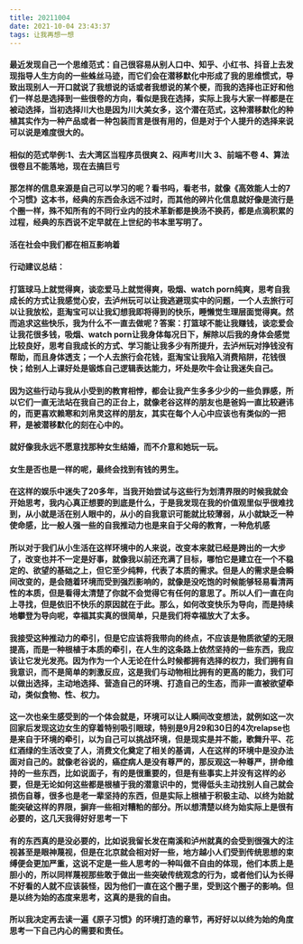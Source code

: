 ```yaml
---
title: 20211004
date: 2021-10-04 23:43:37
tags: 让我再想一想
---
```

#### 最近发现自己一个思维范式：自己很容易从别人口中、知乎、小红书、抖音上去发现指导人生方向的一些蛛丝马迹，而它们会在潜移默化中形成了我的思维惯式，导致出现别人一开口就说了我想说的话或者我想说的某个梗，而我的选择也正好和他们一样总是选择到一些很卷的方向，看似是我在选择，实际上我与大家一样都是在被动选择，当初选择川大也是因为川大美女多，这个潜在范式，这种潜移默化的种植其实作为一种产品或者一种包装而言是很有用的，但是对于个人提升的选择来说可以说是难度很大的。
#### 相似的范式举例:1、去大湾区当程序员很爽 2、闷声考川大 3、前端不卷 4、算法很卷且不能落地，现在去搞巨亏 
#### 那怎样的信息来源是自己可以学习的呢？看书吗，看老书，就像《高效能人士的7个习惯》这本书，经典的东西会永远不过时，而其他的碎片化信息就好像是流行是个圈一样，殊不知所有的不同行业内的技术革新都是换汤不换药，都是点滴积累的过程，经典的东西说不定早就在上世纪的书本里写明了。
#### 活在社会中我们都在相互影响着
#### 行动建议总结：
#### 打篮球马上就觉得爽，谈恋爱马上就觉得爽，吸烟、watch porn纯爽，思考自我成长的方式让我感觉心安，去泸州玩可以让我逃避现实中的问题，一个人去旅行可以让我放松，逛淘宝可以让我幻想我即将得到的快乐，睡懒觉生理层面觉得爽。然而追求这些快乐，我为什么不一直去做呢？答案：打篮球不能让我赚钱，谈恋爱会让我花很多钱，吸烟、watch porn让我身体每况日下，解除以后我的身体会感觉比较良好，思考自我成长的方式、学习能让我多少有所提升，去泸州玩对挣钱没有帮助，而且身体透支；一个人去旅行会花钱，逛淘宝让我陷入消费陷阱，花钱很快；给别人上课好处是锻炼自己逻辑表达能力，坏处是吹牛会让我迷失自己。
#### 因为这些行动与我从小受到的教育相悖，都会让我产生多多少少的一些负罪感，所以它们一直无法站在我自己的正台上，就像老谷这样的朋友也是爸妈一直比较避讳的，而更喜欢赖寒和刘帛灵这样的朋友，其实在每个人心中应该也有类似的一把秤，是被潜移默化的刻在心中的。
#### 就好像我永远不愿意找那种女生结婚，而不介意和她玩一玩。
#### 女生是否也是一样的呢，最终会找到有钱的男生。
#### 在这样的娱乐中迷失了20多年，当我开始尝试与这些行为划清界限的时候我就会开始思考，我内心真正想要的到底是什么，于是我发现在我的价值观里似乎很难找到，从小就是活在别人眼中的，从小的自我意识可能就比较薄弱，从小就缺乏一种使命感，比一般人强一些的自我推动力也是来自于父母的教育，一种危机感
#### 所以对于我们从小生活在这样环境中的人来说，改变本来就已经是跨出的一大步了，改变也并不一定是好事，就像我以前还充满了目标，哪怕它是建立在一个不稳定的、欲望的基础之上，但它至少纯粹，代表了本质的需求。但是人的需求是会瞬间改变的，是会随着环境而受到强烈影响的，就像是没吃饱的时候能够轻易看清两性的本质，但是看得太清楚了你就不会觉得它有任何的意思了。所以人们一直在向上寻找，但是依旧不快乐的原因就在于此。那么，如何改变快乐为导向，而是持续地攀登为导向呢，幸福其实真的很简单，只是我们将幸福放大了太多。
#### 我接受这种推动力的牵引，但是它应该将我带向的终点，不应该是物质欲望的无限提高，而是一种根植于本质的牵引，在人生的这条路上依然坚持的一些东西，我应该让它发光发亮。因为作为一个人无论在什么时候都拥有选择的权力，我们拥有自我意识，而不是简单的刺激反应，这是我们与动物相比拥有的更高的能力，我们可以做出选择，主动地选择、营造自己的环境、打造自己的生态，而非一直被欲望牵动，类似食物、性、权力。
#### 这一次也亲生感受到的一个体会就是，环境可以让人瞬间改变想法，就例如这一次回家后发现这边女生的穿着特别吸引眼球，特别是9月29和30日的4次relapse也是来自于环境的牵引，以为自己可以挑战环境，但是现实是并不能，歌舞升平、花红酒绿的生活改变了人，消费文化奠定了相关的基调，人在这样的环境中是没办法面对自己的。就像老谷说的，癌症病人是没有尊严的，那反观这一种尊严，拼命维持的一些东西，比如说面子，有的是很重要的，但是有些事实上并没有这样的必要，但是无论如何这些都是根植于我的潜意识中的，觉得低头主动找别人自己就会损伤自尊，很多也是老一辈坚持的东西，但是实际上根植于积极主动、以终为始就能突破这样的界限，摒弃一些相对糟粕的部分。所以想清楚以终为始实际上是很有必要的，这几天我得好好思考一下
#### 有的东西真的是没必要的，比如说我留长发在南溪和泸州就真的会受到很强大的注视甚至是眼神蔑视，但是在北京就会相对好一些，地方越小人们受到传统思想的束缚便会更加严重，这说不定是一些人思考的一种叫做不自由的体现，他们本质上是胆小的，所以同样蔑视那些敢于做出一些突破传统观念的行为，或者他们认为长得不好看的人就不应该装怪，因为他们一直在这个圈子里，受到这个圈子的影响。但是以终为始的态度来思考，这真的是我的自由。
#### 所以我决定再去读一遍《原子习惯》的环境打造的章节，再好好以以终为始的角度思考一下自己内心的需要和责任。